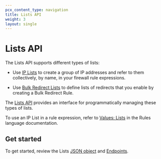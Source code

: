 ```yaml
---
pcx_content_type: navigation
title: Lists API
weight: 3
layout: single
---
```


# Lists API

The Lists API supports different types of lists:

*   Use [IP Lists](/firewall/cf-firewall-rules/rules-lists/) to create a group of IP addresses and refer to them collectively, by name, in your firewall rule expressions.

*   Use [Bulk Redirect Lists](/rules/url-forwarding/bulk-redirects/) to define lists of redirects that you enable by creating a Bulk Redirect Rule.

The [Lists API](https://developers.cloudflare.com/api/operations/lists-properties) provides an interface for programmatically managing these types of lists.

To use an IP List in a rule expression, refer to [Values: Lists](/ruleset-engine/rules-language/values/#lists) in the Rules language documentation.

## Get started

To get started, review the Lists [JSON object](/firewall/api/cf-lists/json-object/) and [Endpoints](/firewall/api/cf-lists/endpoints/).
